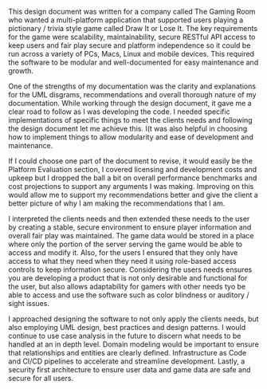 This design document was written for a company called The Gaming Room who wanted a multi-platform application that supported users playing a pictionary / trivia style game called Draw It or Lose It.
The key requirements for the game were scalability, maintainability, secure RESTful API access to keep users and fair play secure and platform independence so it could be run across a variety of PCs, Macs, Linux and mobile devices. This required the software to be modular and well-documented for easy maintenance and growth.

One of the strengths of my documentation was the clarity and explanations for the UML disgrams, recommendations and overall thorough nature of my documentation. While working through the design document, it gave me a clear road to follow as I was developing the code. I needed specific implementations of specific things to meet the clients needs and following the design document let me achieve this. I(t was also helpful in choosing how to implement things to allow modularity and ease of development and maintenance.

If I could choose one part of the document to revise, it would easily be the Platform Evaluation section, I covered licensing and development costs and upkeep but I dropped the ball a bit on overall performance benchmarks and cost projections to support any arguments I was making. Improving on this would allow me to support my recommendations better and give the client a better picture of why I am making the recommendations that I am.

I interpreted the clients needs and then extended these needs to the user by creating a stable, secure environment to ensure player information and overall fair play was maintained. The game data would be stored in a place where only the portion of the server serving the game would be able to access and modify it. Also, for the users I ensured that they only have access to what they need when they need it using role-based access controls to keep information secure. Considering the users needs ensures you are developing a product that is not only desirable and functional for the user, but also allows adaptability for gamers with other needs tyo be able to access and use the software such as color blindness or auditory / sight issues.

I approached designing the software to not only apply the clients needs, but also employing UML design, best practices and design patterns. I would continue to use case analysis in the future to discern what needs to be handled at an in depth level. Domain modeling would be important to ensure that relationships and entities are clearly defined. Infrastructure as Code and CI/CD pipelines to accelerate and streamline development. Lastly, a security first architecture to ensure user data and game data are safe and secure for all users.
